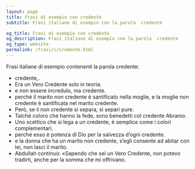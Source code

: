 ```yaml
---
layout: page
title: Frasi di esempio con credente 
subtitle: Frasi italiane di esempio con la parola  credente

og_title: Frasi di esempio con credente 
og_description: Frasi italiane di esempio con la parola  credente
og_type: website
permalink: /frasi/c/credente.html
---
```


Frasi italiane di esempio contenenti la parola credente:


- credente,.
- Era un Vero Credente solo in teoria.
- e non essere incredulo, ma credente.
- perché il marito non credente è santificato nella moglie, e la moglie non credente è santificata nel marito credente.
- Però, se il non credente si separa, si separi pure.
- Talché coloro che hanno la fede, sono benedetti col credente Abramo.
- Uno scettico che si lega a un credente, è semplice come i colori complementari.
- perché esso è potenza di Dio per la salvezza d’ogni credente.
- e la donna che ha un marito non credente, s’egli consente ad abitar con lei, non lasci il marito.
- Abdullah continuò: «Sapendo che sei un Vero Credente, non potevo tradirti, anche per la somma che mi offrivano.
